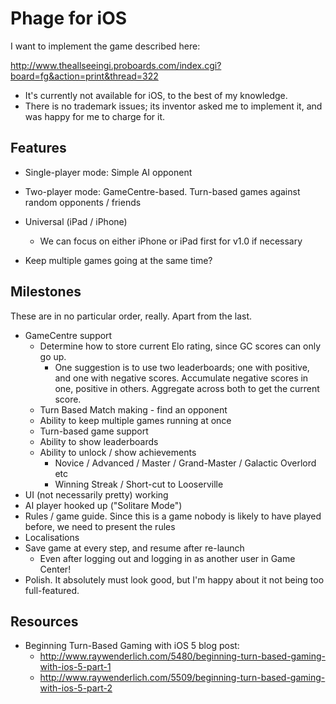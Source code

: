 Phage for iOS
=============

I want to implement the game described here:

http://www.theallseeingi.proboards.com/index.cgi?board=fg&action=print&thread=322

* It's currently not available for iOS, to the best of my knowledge.
* There is no trademark issues; its inventor asked me to implement it, and was happy for me to charge for it.

Features
--------

* Single-player mode: Simple AI opponent
* Two-player mode: GameCentre-based. Turn-based games against random opponents / friends

* Universal (iPad / iPhone)
  * We can focus on either iPhone or iPad first for v1.0 if necessary

* Keep multiple games going at the same time?

Milestones
----------

These are in no particular order, really. Apart from the last.

* GameCentre support
  * Determine how to store current Elo rating, since GC scores can only go up.
    * One suggestion is to use two leaderboards; one with positive, and one with negative scores. Accumulate negative scores in one, positive in others. Aggregate across both to get the current score.
  * Turn Based Match making - find an opponent
  * Ability to keep multiple games running at once
  * Turn-based game support
  * Ability to show leaderboards
  * Ability to unlock / show achievements
    * Novice / Advanced / Master / Grand-Master / Galactic Overlord etc
    * Winning Streak / Short-cut to Looserville
* UI (not necessarily pretty) working
* AI player hooked up ("Solitare Mode")
* Rules / game guide. Since this is a game nobody is likely to have played before, we need to present the rules
* Localisations
* Save game at every step, and resume after re-launch
  * Even after logging out and logging in as another user in Game Center!
* Polish. It absolutely must look good, but I'm happy about it not being too full-featured.

Resources
---------
* Beginning Turn-Based Gaming with iOS 5 blog post:
  * http://www.raywenderlich.com/5480/beginning-turn-based-gaming-with-ios-5-part-1
  * http://www.raywenderlich.com/5509/beginning-turn-based-gaming-with-ios-5-part-2


